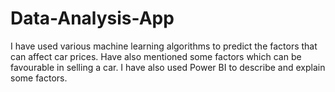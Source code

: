 # Data-Analysis-App

I have used various machine learning algorithms to predict the factors that can affect car prices.
Have also mentioned some factors which can be favourable in selling a car.
I have also used Power BI to describe and explain some factors.
